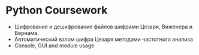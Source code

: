 # Python Coursework

 - Шифрование и дешифрование файлов шифрами Цезаря, Виженера и Вернама.
 - Автоматический взлом шифра Цезаря методами частотного анализа
 - Console, GUI and module usage
